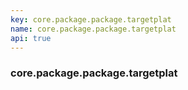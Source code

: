 ```yaml
---
key: core.package.package.targetplat
name: core.package.package.targetplat
api: true
---
```


### core.package.package.targetplat
